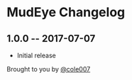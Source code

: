 # MudEye Changelog

## 1.0.0 -- 2017-07-07

* Initial release

Brought to you by [@cole007](http://ournameismud.co.uk/)
